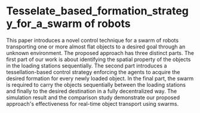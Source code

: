 # Tesselate_based_formation_strategy_for_a_swarm of robots
This paper introduces a novel control technique for a swarm of robots transporting one or more almost flat objects to a desired goal through an unknown environment. The proposed approach has three distinct parts. The first part of our work is about identifying the spatial property of the objects in the loading stations sequentially. The second part introduces a tessellation-based control strategy enforcing the agents to acquire the desired formation for every newly loaded object. In the final part, the swarm is required to carry the objects sequentially between the loading stations and finally to the desired destination in a fully decentralized way. The simulation result and the comparison study demonstrate our proposed approach's effectiveness for real-time object transport using swarms.
